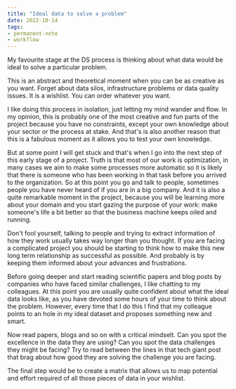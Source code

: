 ```yaml
---
title: "Ideal data to solve a problem"
date: 2022-10-14
tags: 
- permanent-note 
- workflow
---
```


My favourite stage at the DS process is thinking about what data would be ideal to solve a particular problem.

This is an abstract and theoretical moment when you can be as creative as you want. Forget about data silos, infrastructure problems or data quality issues. It is a wishlist. You can order whatever you want.

I like doing this process in isolation, just letting my mind wander and flow. In my opinion, this is probably one of the most creative and fun parts of the project because you have no constraints, except your own knowledge about your sector or the process at stake. And that's is also another reason that this is a fabulous moment as it allows you to test your own knowledge. 

But at some point I will get stuck and that's when I go into the next step of this early stage of a project. Truth is that most of our work is optimization, in many cases we aim to make some processes more automatic so it is likely that there is someone who has been working in that task before you arrived to the organization. So at this point you go and talk to people, sometimes people you have never heard of if you are in a big company. And it is also a quite remarkable moment in the project, because you will be learning more about your domain and you start gazing the purpose of your work: make someone's life a bit better so that the business machine keeps oiled and running. 

Don't fool yourself, talking to people and trying to extract information of how they work usually takes way longer than you thought. If you are facing a complicated project you should be starting to think how to make  this new long term relationship as successful as possible. And probably is by keeping them informed about your advances and frustrations.

Before going deeper and start reading scientific papers and blog posts by companies who have faced similar challenges, I like chatting to my colleagues. At this point you are usually quite confident about what the ideal data looks like, as you have devoted some hours of your time to think about the problem. However, every time that I do this I find that my colleague points to an hole in my ideal dataset and proposes something new and smart. 

Now read papers, blogs and so on with a critical mindselt. Can you spot the excellence in the data they are using? Can you spot the data challenges they might be facing? Try to read between the lines in that tech giant post that brag about how good they are solving the challenge you are facing. 

The final step would be to create a matrix that allows us to map potential and effort required of all those pieces of data in your wishlist. 





